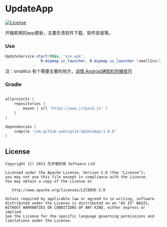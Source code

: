 UpdateApp
===

[![License](https://img.shields.io/badge/license-Apache%202.0-blue.svg)](https://github.com/yaming116/UpdateApp/blob/master/LICENSE)


开箱即用的app更新，主要负责软件下载、软件安装等。


### Use

```java
UpdateService.start(this, "xxx.apk",
                R.mipmap.ic_launcher, R.mipmap.ic_launcher (smallIco));
```

注：smallIco 有个需要主要的地方，[详情 Android通知栏的微技巧](http://mp.weixin.qq.com/s?__biz=MzA5MzI3NjE2MA==&mid=2650235923&idx=1&sn=af1fc1a6b60282732d94b0e7a354488f&scene=1&srcid=0517c0t12GnMgc5tWAkEMHNs#)


### Gradle

```groovy

allprojects {
    repositories {
        maven { url "https://www.jitpack.io" }
    }
}

dependencies {
    compile 'com.github.yaming116:UpdateApp:1.0.0'
}
```

License
-------

    Copyright (C) 2011 花开堪折枝 Software Ltd

    Licensed under the Apache License, Version 2.0 (the "License");
    you may not use this file except in compliance with the License.
    You may obtain a copy of the License at

       http://www.apache.org/licenses/LICENSE-2.0

    Unless required by applicable law or agreed to in writing, software
    distributed under the License is distributed on an "AS IS" BASIS,
    WITHOUT WARRANTIES OR CONDITIONS OF ANY KIND, either express or implied.
    See the License for the specific language governing permissions and
    limitations under the License.